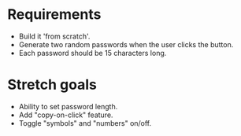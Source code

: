 # Requirements
- Build it 'from scratch'.
- Generate two random passwords when the user clicks the button.
- Each password should be 15 characters long.

# Stretch goals
- Ability to set password length.
- Add "copy-on-click" feature.
- Toggle "symbols" and "numbers" on/off.